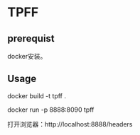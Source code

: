 # TPFF

## prerequist

docker安装。

## Usage

docker build -t tpff .

docker run -p 8888:8090 tpff

打开浏览器：http://localhost:8888/headers